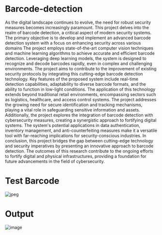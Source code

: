 # Barcode-detection

 As the digital landscape continues to evolve, the need for robust security measures
becomes increasingly paramount. This project delves into the realm of barcode detection,
a critical aspect of modern security systems. The primary objective is to develop and
implement an advanced barcode detection system with a focus on enhancing security across
various domains The project employs state-of-the-art computer vision techniques and
machine learning algorithms to achieve accurate and efficient barcode detection. Leveraging
deep learning models, the system is designed to recognize and decode barcodes rapidly, even
in complex and challenging environments. The project aims to contribute to the
improvement of existing security protocols by integrating this cutting-edge barcode detection
technology. Key features of the proposed system include real-time detection capabilities,
adaptability to diverse barcode formats, and the ability to function in low-light conditions.
The application of this technology extends beyond traditional retail environments,
encompassing sectors such as logistics, healthcare, and access control systems. The project
addresses the growing need for secure identification and tracking mechanisms, playing a
vital role in safeguarding sensitive information and assets. Additionally, the project explores
the integration of barcode detection with cybersecurity measures, creating a synergistic
approach to fortifying digital systems. The system's potential applications in data
authentication, inventory management, and anti-counterfeiting measures make it a versatile
tool with far-reaching implications for security-conscious industries. In conclusion, this
project bridges the gap between cutting-edge technology and security imperatives by
presenting an innovative approach to barcode detection. The outcomes of this research
contribute to the ongoing efforts to fortify digital and physical infrastructures, providing a
foundation for future advancements in the field of cybersecurity.


# Test Barcode   

![jpeg](https://github.com/DOPExVibhu/Barcode-detection/assets/104273406/c32f3733-9fd5-43cf-81df-c5611c5b254b)


# Output 

![image](https://github.com/DOPExVibhu/Barcode-detection/assets/104273406/230608a0-1d93-43de-9f44-0dbc8934ccd3)




